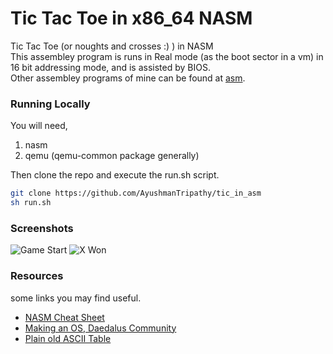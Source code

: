 # Tic Tac Toe in x86_64 NASM

Tic Tac Toe (or noughts and crosses :) ) in NASM  
This assembley program is runs in Real mode (as the boot sector in a vm) in 16 bit addressing mode, and is assisted by BIOS.  
Other assembley programs of mine can be found at [asm](https://github.com/AyushmanTripathy/asm).   

### Running Locally

You will need,

1. nasm
1. qemu (qemu-common package generally)

Then clone the repo and execute the run.sh script.

```sh
git clone https://github.com/AyushmanTripathy/tic_in_asm
sh run.sh
```

### Screenshots

![Game Start](https://github.com/user-attachments/assets/ed075c14-cadf-408f-a2c7-267420c3ecb6)
![X Won](https://github.com/user-attachments/assets/c2f9b49e-465a-4d19-bf03-4aaee8495dc3)

### Resources

some links you may find useful.

- [NASM Cheat Sheet](https://www.cs.uaf.edu/2017/fall/cs301/reference/x86_64.html)
- [Making an OS, Daedalus Community](https://www.youtube.com/watch?v=MwPjvJ9ulSc)
- [Plain old ASCII Table](https://www.cs.cmu.edu/~pattis/15-1XX/common/handouts/ascii.html)
